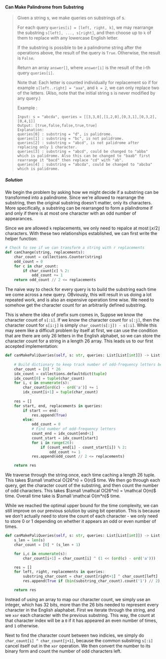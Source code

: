 #### Can Make Palindrome from Substring

> Given a string s, we make queries on substrings of s.
>
> For each query `queries[i] = [left, right, k]`, we may rearrange the substring `s[left], ..., s[right]`, and then choose up to `k` of them to replace with any lowercase English letter. 
>
> If the substring is possible to be a palindrome string after the operations above, the result of the query is `True`. Otherwise, the result is `False`.
>
> Return an array `answer[]`, where `answer[i]` is the result of the i-th query `queries[i]`.
>
> Note that: Each letter is counted individually for replacement so if for example `s[left..right] = "aaa"`, and `k = 2`, we can only replace two of the letters.  (Also, note that the initial string s is never modified by any query.)
>
> Example :
>```
> Input: s = "abcda", queries = [[3,3,0],[1,2,0],[0,3,1],[0,3,2],[0,4,1]]
> Output: [true,false,false,true,true]
> Explanation:
> queries[0] : substring = "d", is palidrome.
> queries[1] : substring = "bc", is not palidrome.
> queries[2] : substring = "abcd", is not palidrome after replacing only 1 character.
> queries[3] : substring = "abcd", could be changed to "abba" which is palidrome. Also this can be changed to "baab" first rearrange it "bacd" then replace "cd" with "ab".
> queries[4] : substring = "abcda", could be changed to "abcba" which is palidrome.
>```

##### Solution

We begin the problem by asking how we might decide if a substring can be transformed into a palindrome. Since we're allowed to rearrange the substring, then the original substring doesn't matter, only its characters. More specifically, a substring can be rearranged to form a plalindrome if and only if there is at most one character with an odd number of appearances. 

Since we are allowed `k` replacements, we only need to repalce at most $\left \lfloor{x/2}\right \rfloor$ characters. With these two relationships established, we can first write the helper function:

```py
# Check to see if we can transform a string with r replacements        
def canChange(string, replacements):
    char_count = collections.Counter(string)
    odd_count = 0
    for c in char_count:
        if char_count[c] % 2:
            odd_count += 1
    return odd_count // 2 <= replacements
```

The naive way to check for every query is to build the substring each time we come across a new query. OBviously, this will result in us doing a lot repeated work, and is also an expensive operation time wise. We need to somehow get the character count for an arbitrarily defined substring. 

This is where the idea of prefix sum comes in, Suppse we know the character count of `s[:i]`. If we know the character count for `s[:j]`, then the character count for `s[i:j]` is simply `char_count(s[:j]) - s[:i]`. While this may seem like a difficult problem by itself at first, we can use the condition that are there are only 26 letters in the English alphabet, so we can store the character count for a string in a length 26 array. This leads us to our first accepted implementation:


```py
def canMakePaliQueries(self, s: str, queries: List[List[int]]) -> List[bool]:
    
    # Build dictionary to keep track number of odd-frequency letters between s[i:j+1]
    char_count = [0] * 26
    idx_count = collections.defaultdict(tuple)
    idx_count[0] = tuple(char_count)
    for i, c in enumerate(s):
        char_count[ord(c) - ord('a')] += 1
        idx_count[i+1] = tuple(char_count)
        
    res = []
    for start, end, replacements in queries: 
        if start == end:
            res.append(True)
        else:
            odd_count = 0
            # Find number of odd-frequency letters 
            count_end = idx_count[end+1]
            count_start = idx_count[start]
            for i in range(26):
                if (count_end[i] - count_start[i]) % 2:
                    odd_count += 1        
            res.append(odd_count // 2 <= replacements)

    return res
```

We traverse through the string once, each time caching a length 26 tuple. This takes $\small \mathcal O(26*n) = O(n)$ time. We then go through each query, get the character count of the substring, and then count the number of odd characters. This takes $\small \mathcal O(26*m) = \mathcal O(m)$ time. Overall time take is $\small \mathcal O(m*n)$ time. 

While we reached the optimal upper bound for the time complexity, we can still improve on our previous solution by using bit operation. This is because we don't actually need to store the count of each character - we only need to store 0 or 1 depending on whether it appears an odd or even number of times. 

```py
def canMakePaliQueries(self, s: str, queries: List[List[int]]) -> List[bool]:
    s_len = len(s)
    char_count = [0] * (s_len + 1)

    for i,c in enumerate(s):
        char_count[i+1] = char_count[i] ^ (1 << (ord(c) - ord('a')))

    res = []
    for left, right, replacements in queries:
        substring_char_count = char_count[right+1] ^ char_count[left]
        res.append(True if (bin(substring_char_count).count('1') // 2) <= replacements else False)

    return res
```

Instead of using an array to map our character count, we simply use an integer, which has 32 bits, more than the 26 bits needed to represent every character in the English alaphabet. First we iterate through the string, and we `xor` each character with the previous substring. This way, the count at that character index will be a `0` if it has appeared an even number of times, and `1` otherwise. 

Next to find the character count between two indicies, we simply do `char_count[i] ^ char_count[j+1]`, because the common substring `s[:i]` cancel itself out in the `xor` operation. We then convert the number to its binary form and count the number of odd characters left. 